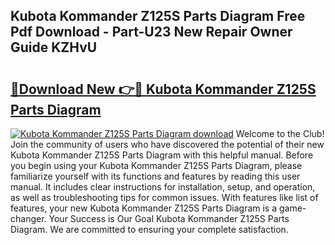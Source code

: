 ## Kubota Kommander Z125S Parts Diagram Free Pdf Download - Part-U23 New Repair Owner Guide KZHvU

# <h2><a href="http://dfknvq.blite.top/?on=Kubota+Kommander+Z125S+Parts+Diagram">🔗Download New 👉🔴 Kubota Kommander Z125S Parts Diagram</a></h2>

[![Kubota Kommander Z125S Parts Diagram download](https://i.imgur.com/lujVjoI.png)](http://dfknvq.blite.top/?on=Kubota+Kommander+Z125S+Parts+Diagram)
Welcome to the Club! Join the community of users who have discovered the potential of their new Kubota Kommander Z125S Parts Diagram with this helpful manual. Before you begin using your Kubota Kommander Z125S Parts Diagram, please familiarize yourself with its functions and features by reading this user manual. It includes clear instructions for installation, setup, and operation, as well as troubleshooting tips for common issues. With features like list of features, your new Kubota Kommander Z125S Parts Diagram is a game-changer. Your Success is Our Goal Kubota Kommander Z125S Parts Diagram. We are committed to ensuring your complete satisfaction.
